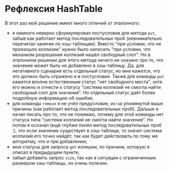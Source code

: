 # Рефлексия HashTable

В этот раз моё решение имеет много отличий от эталонного:
- я немного неверно сформулировал постусловие для метода `put`, забыв как работает метод последовательных проб 
(невнимательно перечитал занятие по хэш-таблицам). Вместо "при условии, что не произошло коллизии" нужно было написать
"при условии, что механизм разрешения коллизий нашёл свободный слот". Но в эталонном решении для этого метода ничего не 
сказано про то, что значение может быть не добавлено в хэш-таблицу. Да, для негативного сценария есть отдельный статус,
но мне кажется, что это должно быть отражено и в постусловии. Также для команды `put` кажется вполне естественным статус
"нет свободного места", хотя его можно и отнести к статусу "система коллизий не смогла найти свободный слот для 
значения". Но отдельный статус даёт более подробную информацию об ошибке;
- для команды `remove` я не учёл предусловие, из-за упомянутой выше причины (как работает метод последовательных проб).
Дальше я начал писать про то, что не понимаю, почему для этой команды нет статуса типа "система коллизий не смогла найти
значение". Но потом я осознал (ещё глубже понял метод последовательных проб :), что если значение существует в 
хэш-таблице, то значит система коллизий его точно найдёт, так как будет действовать по тому же алгоритму, что и при 
добавлении;
- мои статусы для запроса `get` излишни, по причине, которую я описал в предыдущем пункте;
- забыл добавить запрос `size`, так как в ситуации с ограниченным размером хэш-таблицы, он очень полезен.